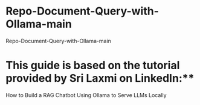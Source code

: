 # Repo-Document-Query-with-Ollama-main
 Repo-Document-Query-with-Ollama-main

# This guide is based on the tutorial provided by Sri Laxmi on LinkedIn:**
How to Build a RAG Chatbot Using Ollama to Serve LLMs Locally
 
